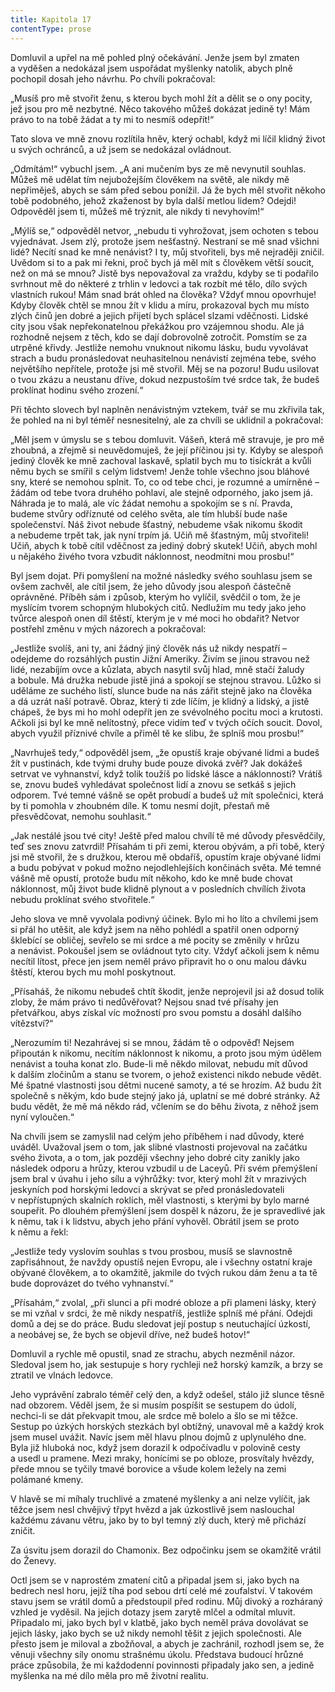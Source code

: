 ```yaml
---
title: Kapitola 17
contentType: prose
---
```


Domluvil a upřel na mě pohled plný očekávání. Jenže jsem byl zmaten a vyděšen a nedokázal jsem uspořádat myšlenky natolik, abych plně pochopil dosah jeho návrhu. Po chvíli pokračoval:

„Musíš pro mě stvořit ženu, s kterou bych mohl žít a dělit se o ony pocity, jež jsou pro mě nezbytné. Něco takového můžeš dokázat jedině ty! Mám právo to na tobě žádat a ty mi to nesmíš odepřít!“

Tato slova ve mně znovu rozlítila hněv, který ochabl, když mi líčil klidný život u svých ochránců, a už jsem se nedokázal ovládnout.

„Odmítám!“ vybuchl jsem. „A ani mučením bys ze mě nevynutil souhlas. Můžeš mě udělat tím nejubožejším člověkem na světě, ale nikdy mě nepřiměješ, abych se sám před sebou ponížil. Já že bych měl stvořit někoho tobě podobného, jehož zkaženost by byla další metlou lidem? Odejdi! Odpověděl jsem ti, můžeš mě trýznit, ale nikdy ti nevyhovím!“

„Mýlíš se,“ odpověděl netvor, „nebudu ti vyhrožovat, jsem ochoten s tebou vyjednávat. Jsem zlý, protože jsem nešťastný. Nestraní se mě snad všichni lidé? Necítí snad ke mně nenávist? I ty, můj stvořiteli, bys mě nejraději zničil. Uvědom si to a pak mi řekni, proč bych já měl mít s člověkem větší soucit, než on má se mnou? Jistě bys nepovažoval za vraždu, kdyby se ti podařilo svrhnout mě do některé z trhlin v ledovci a tak rozbít mé tělo, dílo svých vlastních rukou! Mám snad brát ohled na člověka? Vždyť mnou opovrhuje! Kdyby člověk chtěl se mnou žít v klidu a míru, prokazoval bych mu místo zlých činů jen dobré a jejich přijetí bych splácel slzami vděčnosti. Lidské city jsou však nepřekonatelnou překážkou pro vzájemnou shodu. Ale já rozhodně nejsem z těch, kdo se dají dobrovolně zotročit. Pomstím se za utrpěné křivdy. Jestliže nemohu vnuknout nikomu lásku, budu vyvolávat strach a budu pronásledovat neuhasitelnou nenávistí zejména tebe, svého největšího nepřítele, protože jsi mě stvořil. Měj se na pozoru! Budu usilovat o tvou zkázu a neustanu dříve, dokud nezpustoším tvé srdce tak, že budeš proklínat hodinu svého zrození.“

Při těchto slovech byl naplněn nenávistným vztekem, tvář se mu zkřivila tak, že pohled na ni byl téměř nesnesitelný, ale za chvíli se uklidnil a pokračoval:

„Měl jsem v úmyslu se s tebou domluvit. Vášeň, která mě stravuje, je pro mě zhoubná, a zřejmě si neuvědomuješ, že její příčinou jsi ty. Kdyby se alespoň jediný člověk ke mně zachoval laskavě, splatil bych mu to tisíckrát a kvůli němu bych se smířil s celým lidstvem! Jenže tohle všechno jsou bláhové sny, které se nemohou splnit. To, co od tebe chci, je rozumné a umírněné – žádám od tebe tvora druhého pohlaví, ale stejně odporného, jako jsem já. Náhrada je to malá, ale víc žádat nemohu a spokojím se s ní. Pravda, budeme stvůry odříznuté od celého světa, ale tím hlubší bude naše společenství. Náš život nebude šťastný, nebudeme však nikomu škodit a nebudeme trpět tak, jak nyní trpím já. Učiň mě šťastným, můj stvořiteli! Učiň, abych k tobě cítil vděčnost za jediný dobrý skutek! Učiň, abych mohl u nějakého živého tvora vzbudit náklonnost, neodmítni mou prosbu!“

Byl jsem dojat. Při pomyšlení na možné následky svého souhlasu jsem se ovšem zachvěl, ale cítil jsem, že jeho důvody jsou alespoň částečně oprávněné. Příběh sám i způsob, kterým ho vylíčil, svědčil o tom, že je myslícím tvorem schopným hlubokých citů. Nedlužím mu tedy jako jeho tvůrce alespoň onen díl štěstí, kterým je v mé moci ho obdařit? Netvor postřehl změnu v mých názorech a pokračoval:

„Jestliže svolíš, ani ty, ani žádný jiný člověk nás už nikdy nespatří – odejdeme do rozsáhlých pustin Jižní Ameriky. Živím se jinou stravou než lidé, nezabíjím ovce a kůzlata, abych nasytil svůj hlad, mně stačí žaludy a bobule. Má družka nebude jistě jiná a spokojí se stejnou stravou. Lůžko si uděláme ze suchého listí, slunce bude na nás zářit stejně jako na člověka a dá uzrát naší potravě. Obraz, který ti zde líčím, je klidný a lidský, a jistě chápeš, že bys mi ho mohl odepřít jen ze svévolného pocitu moci a krutosti. Ačkoli jsi byl ke mně nelítostný, přece vidím teď v tvých očích soucit. Dovol, abych využil příznivé chvíle a přiměl tě ke slibu, že splníš mou prosbu!“

„Navrhuješ tedy,“ odpověděl jsem, „že opustíš kraje obývané lidmi a budeš žít v pustinách, kde tvými druhy bude pouze divoká zvěř? Jak dokážeš setrvat ve vyhnanství, když tolik toužíš po lidské lásce a náklonnosti? Vrátíš se, znovu budeš vyhledávat společnost lidí a znovu se setkáš s jejich odporem. Tvé temné vášně se opět probudí a budeš už mít společnici, která by ti pomohla v zhoubném díle. K tomu nesmí dojít, přestaň mě přesvědčovat, nemohu souhlasit.“

„Jak nestálé jsou tvé city! Ještě před malou chvílí tě mé důvody přesvědčily, teď ses znovu zatvrdil! Přísahám ti při zemi, kterou obývám, a při tobě, který jsi mě stvořil, že s družkou, kterou mě obdaříš, opustím kraje obývané lidmi a budu pobývat v pokud možno nejodlehlejších končinách světa. Mé temné vášně mě opustí, protože budu mít někoho, kdo ke mně bude chovat náklonnost, můj život bude klidně plynout a v posledních chvílích života nebudu proklínat svého stvořitele.“

Jeho slova ve mně vyvolala podivný účinek. Bylo mi ho líto a chvílemi jsem si přál ho utěšit, ale když jsem na něho pohlédl a spatřil onen odporný šklebící se obličej, sevřelo se mi srdce a mé pocity se změnily v hrůzu a nenávist. Pokoušel jsem se ovládnout tyto city. Vždyť ačkoli jsem k němu necítil lítost, přece jen jsem neměl právo připravit ho o onu malou dávku štěstí, kterou bych mu mohl poskytnout.

„Přísaháš, že nikomu nebudeš chtít škodit, jenže neprojevil jsi až dosud tolik zloby, že mám právo ti nedůvěřovat? Nejsou snad tvé přísahy jen přetvářkou, abys získal víc možností pro svou pomstu a dosáhl dalšího vítězství?“

„Nerozumím ti! Nezahrávej si se mnou, žádám tě o odpověď! Nejsem připoután k nikomu, necítím náklonnost k nikomu, a proto jsou mým údělem nenávist a touha konat zlo. Bude-li mě někdo milovat, nebudu mít důvod k dalším zločinům a stanu se tvorem, o jehož existenci nikdo nebude vědět. Mé špatné vlastnosti jsou dětmi nucené samoty, a té se hrozím. Až budu žít společně s někým, kdo bude stejný jako já, uplatní se mé dobré stránky. Až budu vědět, že mě má někdo rád, včlením se do běhu života, z něhož jsem nyní vyloučen.“

Na chvíli jsem se zamyslil nad celým jeho příběhem i nad důvody, které uváděl. Uvažoval jsem o tom, jak slibné vlastnosti projevoval na začátku svého života, a o tom, jak později všechny jeho dobré city zanikly jako následek odporu a hrůzy, kterou vzbudil u de Laceyů. Při svém přemýšlení jsem bral v úvahu i jeho sílu a výhrůžky: tvor, který mohl žít v mrazivých jeskyních pod horskými ledovci a skrývat se před pronásledovateli v nepřístupných skalních roklích, měl vlastnosti, s kterými by bylo marné soupeřit. Po dlouhém přemýšlení jsem dospěl k názoru, že je spravedlivé jak k němu, tak i k lidstvu, abych jeho přání vyhověl. Obrátil jsem se proto k němu a řekl:

„Jestliže tedy vyslovím souhlas s tvou prosbou, musíš se slavnostně zapřisáhnout, že navždy opustíš nejen Evropu, ale i všechny ostatní kraje obývané člověkem, a to okamžitě, jakmile do tvých rukou dám ženu a ta tě bude doprovázet do tvého vyhnanství.“

„Přísahám,“ zvolal, „při slunci a při modré obloze a při plameni lásky, který se mi vzňal v srdci, že mě nikdy nespatříš, jestliže splníš mé přání. Odejdi domů a dej se do práce. Budu sledovat její postup s neutuchající úzkostí, a neobávej se, že bych se objevil dříve, než budeš hotov!“

Domluvil a rychle mě opustil, snad ze strachu, abych nezměnil názor. Sledoval jsem ho, jak sestupuje s hory rychleji než horský kamzík, a brzy se ztratil ve vlnách ledovce.

Jeho vyprávění zabralo téměř celý den, a když odešel, stálo již slunce těsně nad obzorem. Věděl jsem, že si musím pospíšit se sestupem do údolí, nechci-li se dát překvapit tmou, ale srdce mě bolelo a šlo se mi těžce. Sestup po úzkých horských stezkách byl obtížný, unavoval mě a každý krok jsem musel uvážit. Navíc jsem měl hlavu plnou dojmů z uplynulého dne. Byla již hluboká noc, když jsem dorazil k odpočívadlu v polovině cesty a usedl u pramene. Mezi mraky, honícími se po obloze, prosvítaly hvězdy, přede mnou se tyčily tmavé borovice a všude kolem ležely na zemi polámané kmeny.

V hlavě se mi míhaly truchlivé a zmatené myšlenky a ani nelze vylíčit, jak těžce jsem nesl chvějivý třpyt hvězd a jak úzkostlivě jsem naslouchal každému závanu větru, jako by to byl temný zlý duch, který mě přichází zničit.

Za úsvitu jsem dorazil do Chamonix. Bez odpočinku jsem se okamžitě vrátil do Ženevy.

Octl jsem se v naprostém zmatení citů a připadal jsem si, jako bych na bedrech nesl horu, jejíž tíha pod sebou drtí celé mé zoufalství. V takovém stavu jsem se vrátil domů a předstoupil před rodinu. Můj divoký a rozháraný vzhled je vyděsil. Na jejich dotazy jsem zarytě mlčel a odmítal mluvit. Připadalo mi, jako bych byl v klatbě, jako bych neměl práva dovolávat se jejich lásky, jako bych se už nikdy nemohl těšit z jejich společnosti. Ale přesto jsem je miloval a zbožňoval, a abych je zachránil, rozhodl jsem se, že věnuji všechny síly onomu strašnému úkolu. Představa budoucí hrůzné práce způsobila, že mi každodenní povinnosti připadaly jako sen, a jedině myšlenka na mé dílo měla pro mě životní realitu.

